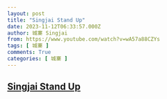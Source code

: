 ```yaml
---
layout: post
title: "Singjai Stand Up"
date: 2023-11-12T06:33:57.000Z
author: 城寨 Singjai
from: https://www.youtube.com/watch?v=wA57a88CZYs
tags: [ 城寨 ]
comments: True
categories: [ 城寨 ]
---
```

<!--1699770837000-->
[Singjai Stand Up](https://www.youtube.com/watch?v=wA57a88CZYs)
------

<div>

</div>
